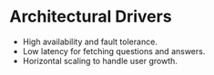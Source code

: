 # Architectural Drivers

- High availability and fault tolerance.
- Low latency for fetching questions and answers.
- Horizontal scaling to handle user growth.
